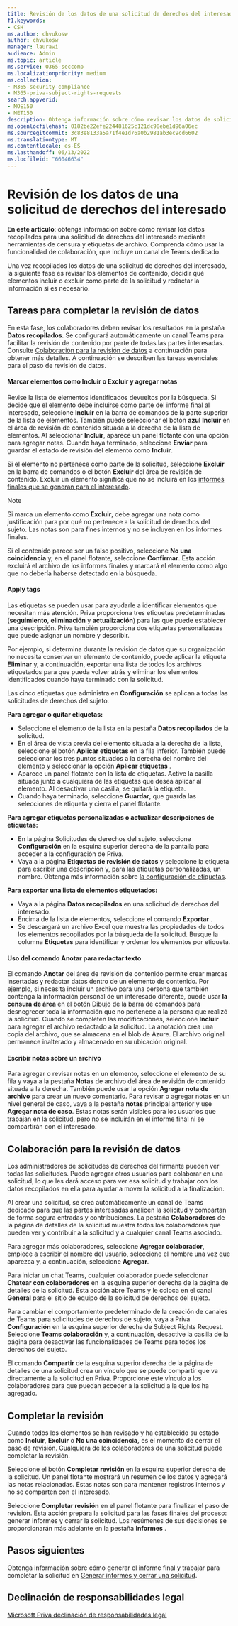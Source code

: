 ```yaml
---
title: Revisión de los datos de una solicitud de derechos del interesado
f1.keywords:
- CSH
ms.author: chvukosw
author: chvukosw
manager: laurawi
audience: Admin
ms.topic: article
ms.service: O365-seccomp
ms.localizationpriority: medium
ms.collection:
- M365-security-compliance
- M365-priva-subject-rights-requests
search.appverid:
- MOE150
- MET150
description: Obtenga información sobre cómo revisar los datos de solicitudes de derechos del interesado recopilados por Microsoft Priva y colaborar en la finalización de la solicitud.
ms.openlocfilehash: 0182be22efe224481625c121dc98ebe1d96a06ec
ms.sourcegitcommit: 3c83e8133a5a71f4e1d76a0b2981ab3ec9cd6602
ms.translationtype: MT
ms.contentlocale: es-ES
ms.lasthandoff: 06/13/2022
ms.locfileid: "66046634"
---
```

# <a name="review-data-for-a-subject-rights-request"></a>Revisión de los datos de una solicitud de derechos del interesado

**En este artículo**: obtenga información sobre cómo revisar los datos recopilados para una solicitud de derechos del interesado mediante herramientas de censura y etiquetas de archivo. Comprenda cómo usar la funcionalidad de colaboración, que incluye un canal de Teams dedicado.

Una vez recopilados los datos de una solicitud de derechos del interesado, la siguiente fase es revisar los elementos de contenido, decidir qué elementos incluir o excluir como parte de la solicitud y redactar la información si es necesario.

## <a name="tasks-for-completing-the-data-review"></a>Tareas para completar la revisión de datos

En esta fase, los colaboradores deben revisar los resultados en la pestaña **Datos recopilados**. Se configurará automáticamente un canal Teams para facilitar la revisión de contenido por parte de todas las partes interesadas. Consulte [Colaboración para la revisión de datos](#collaboration-for-data-review) a continuación para obtener más detalles. A continuación se describen las tareas esenciales para el paso de revisión de datos.

#### <a name="mark-items-as-include-or-exclude-and-add-notes"></a>Marcar elementos como Incluir o Excluir y agregar notas

Revise la lista de elementos identificados devueltos por la búsqueda. Si decide que el elemento debe incluirse como parte del informe final al interesado, seleccione **Incluir** en la barra de comandos de la parte superior de la lista de elementos. También puede seleccionar el botón **azul Incluir** en el área de revisión de contenido situada a la derecha de la lista de elementos. Al seleccionar **Incluir**, aparece un panel flotante con una opción para agregar notas. Cuando haya terminado, seleccione **Enviar** para guardar el estado de revisión del elemento como **Incluir**.

Si el elemento no pertenece como parte de la solicitud, seleccione **Excluir** en la barra de comandos o el botón **Excluir** del área de revisión de contenido. Excluir un elemento significa que no se incluirá en los [informes finales que se generan para el interesado](subject-rights-requests-reports.md).

> [!NOTE]
> Si marca un elemento como **Excluir**, debe agregar una nota como justificación para por qué no pertenece a la solicitud de derechos del sujeto. Las notas son para fines internos y no se incluyen en los informes finales.

Si el contenido parece ser un falso positivo, seleccione **No una coincidencia** y, en el panel flotante, seleccione **Confirmar**. Esta acción excluirá el archivo de los informes finales y marcará el elemento como algo que no debería haberse detectado en la búsqueda.

#### <a name="apply-tags"></a>Apply tags

Las etiquetas se pueden usar para ayudarle a identificar elementos que necesitan más atención. Priva proporciona tres etiquetas predeterminadas (**seguimiento**, **eliminación** y **actualización**) para las que puede establecer una descripción. Priva también proporciona dos etiquetas personalizadas que puede asignar un nombre y describir.

Por ejemplo, si determina durante la revisión de datos que su organización no necesita conservar un elemento de contenido, puede aplicar la etiqueta **Eliminar** y, a continuación, exportar una lista de todos los archivos etiquetados para que pueda volver atrás y eliminar los elementos identificados cuando haya terminado con la solicitud.

Las cinco etiquetas que administra en **Configuración** se aplican a todas las solicitudes de derechos del sujeto.

**Para agregar o quitar etiquetas:**

- Seleccione el elemento de la lista en la pestaña **Datos recopilados** de la solicitud.
- En el área de vista previa del elemento situada a la derecha de la lista, seleccione el botón **Aplicar etiquetas** en la fila inferior. También puede seleccionar los tres puntos situados a la derecha del nombre del elemento y seleccionar la opción **Aplicar etiquetas** .
- Aparece un panel flotante con la lista de etiquetas. Active la casilla situada junto a cualquiera de las etiquetas que desea aplicar al elemento. Al desactivar una casilla, se quitará la etiqueta.
- Cuando haya terminado, seleccione **Guardar**, que guarda las selecciones de etiqueta y cierra el panel flotante.

**Para agregar etiquetas personalizadas o actualizar descripciones de etiquetas:**
- En la página Solicitudes de derechos del sujeto, seleccione **Configuración** en la esquina superior derecha de la pantalla para acceder a la configuración de Priva.
- Vaya a la página **Etiquetas de revisión de datos** y seleccione la etiqueta para escribir una descripción y, para las etiquetas personalizadas, un nombre. Obtenga más información sobre [la configuración de etiquetas](priva-settings.md#data-review-tags).

**Para exportar una lista de elementos etiquetados:**
- Vaya a la página **Datos recopilados** en una solicitud de derechos del interesado.
- Encima de la lista de elementos, seleccione el comando **Exportar** .
- Se descargará un archivo Excel que muestra las propiedades de todos los elementos recopilados por la búsqueda de la solicitud. Busque la columna **Etiquetas** para identificar y ordenar los elementos por etiqueta.

#### <a name="use-the-annotate-command-to-redact-text"></a>Uso del comando Anotar para redactar texto
El comando **Anotar** del área de revisión de contenido permite crear marcas insertadas y redactar datos dentro de un elemento de contenido. Por ejemplo, si necesita incluir un archivo para una persona que también contenga la información personal de un interesado diferente, puede usar **la censura de área** en el botón Dibujo de la barra de comandos para desnegrecer toda la información que no pertenece a la persona que realizó la solicitud. Cuando se completen las modificaciones, seleccione **Incluir** para agregar el archivo redactado a la solicitud. La anotación crea una copia del archivo, que se almacena en el blob de Azure. El archivo original permanece inalterado y almacenado en su ubicación original.

#### <a name="enter-notes-about-a-file"></a>Escribir notas sobre un archivo
Para agregar o revisar notas en un elemento, seleccione el elemento de su fila y vaya a la pestaña **Notas** de archivo del área de revisión de contenido situada a la derecha. También puede usar la opción **Agregar nota de archivo** para crear un nuevo comentario. Para revisar o agregar notas en un nivel general de caso, vaya a la pestaña **notas** principal anterior y use **Agregar nota de caso**. Estas notas serán visibles para los usuarios que trabajan en la solicitud, pero no se incluirán en el informe final ni se compartirán con el interesado.

## <a name="collaboration-for-data-review"></a>Colaboración para la revisión de datos

Los administradores de solicitudes de derechos del firmante pueden ver todas las solicitudes. Puede agregar otros usuarios para colaborar en una solicitud, lo que les dará acceso para ver esa solicitud y trabajar con los datos recopilados en ella para ayudar a mover la solicitud a la finalización.

Al crear una solicitud, se crea automáticamente un canal de Teams dedicado para que las partes interesadas analicen la solicitud y compartan de forma segura entradas y contribuciones. La pestaña **Colaboradores** de la página de detalles de la solicitud muestra todos los colaboradores que pueden ver y contribuir a la solicitud y a cualquier canal Teams asociado.

Para agregar más colaboradores, seleccione **Agregar colaborador**, empiece a escribir el nombre del usuario, seleccione el nombre una vez que aparezca y, a continuación, seleccione **Agregar**.

Para iniciar un chat Teams, cualquier colaborador puede seleccionar **Chatear con colaboradores** en la esquina superior derecha de la página de detalles de la solicitud. Esta acción abre Teams y le coloca en el canal **General** para el sitio de equipo de la solicitud de derechos del sujeto.

Para cambiar el comportamiento predeterminado de la creación de canales de Teams para solicitudes de derechos de sujeto, vaya a Priva **Configuración** en la esquina superior derecha de Subject Rights Request. Seleccione **Teams colaboración** y, a continuación, desactive la casilla de la página para desactivar las funcionalidades de Teams para todos los derechos del sujeto.

El comando **Compartir** de la esquina superior derecha de la página de detalles de una solicitud crea un vínculo que se puede compartir que va directamente a la solicitud en Priva. Proporcione este vínculo a los colaboradores para que puedan acceder a la solicitud a la que los ha agregado.

## <a name="complete-the-review"></a>Completar la revisión

Cuando todos los elementos se han revisado y ha establecido su estado como **Incluir**, **Excluir** o **No una coincidencia,** es el momento de cerrar el paso de revisión. Cualquiera de los colaboradores de una solicitud puede completar la revisión.

Seleccione el botón **Completar revisión** en la esquina superior derecha de la solicitud. Un panel flotante mostrará un resumen de los datos y agregará las notas relacionadas. Estas notas son para mantener registros internos y no se comparten con el interesado.

Seleccione **Completar revisión** en el panel flotante para finalizar el paso de revisión. Esta acción prepara la solicitud para las fases finales del proceso: generar informes y cerrar la solicitud. Los resúmenes de sus decisiones se proporcionarán más adelante en la pestaña **Informes** .

## <a name="next-steps"></a>Pasos siguientes
Obtenga información sobre cómo generar el informe final y trabajar para completar la solicitud en [Generar informes y cerrar una solicitud](subject-rights-requests-reports.md).

## <a name="legal-disclaimer"></a>Declinación de responsabilidades legal

[Microsoft Priva declinación de responsabilidades legal](priva-disclaimer.md)
